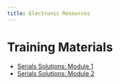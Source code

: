 ```yaml
---
title: Electronic Resources 
---
```


# Training Materials

- [Serials Solutions: Module 1](module1.html)
- [Serials Solutions: Module 2](module2.html)
